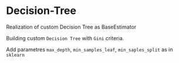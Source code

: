 # Decision-Tree
Realization of custom Decision Tree as BaseEstimator

Building custom `Decision Tree` with `Gini` criteria.

Add parametres `max_depth`, `min_samples_leaf`, `min_saples_split` as in `sklearn`
